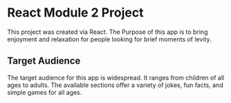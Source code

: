 # React Module 2 Project

This project was created via React. The Purpose of this app is to bring enjoyment and relaxation for people looking for brief moments of levity.


## Target Audience

The target audience for this app is widespread. It ranges from children of all ages to adults.
The available sections offer a variety of jokes, fun facts, and simple games for all ages.
